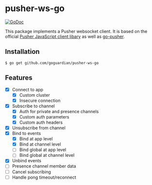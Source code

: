 # pusher-ws-go

[![GoDoc](https://godoc.org/github.com/goguardian/pusher-ws-go?status.svg)](https://godoc.org/github.com/goguardian/pusher-ws-go)

This package implements a Pusher websocket client. It is based on the official [Pusher JavaScript client libary](https://github.com/pusher/pusher-js) as well as [go-pusher](https://github.com/toorop/go-pusher).

## Installation
	$ go get github.com/goguardian/pusher-ws-go

## Features

* [x] Connect to app
	* [x] Custom cluster
	* [x] Insecure connection
* [x] Subscribe to channel
	* [x] Auth for private and presence channels
	* [x] Custom auth parameters
	* [x] Custom auth headers
* [x] Unsubscribe from channel
* [x] Bind to events
	* [x] Bind at app level
	* [x] Bind at channel level
	* [ ] Bind global at app level
	* [ ] Bind global at channel level
* [x] Unbind events
* [ ] Presence channel member data
* [ ] Cancel subscribing
* [ ] Handle pong timeout/reconnect
